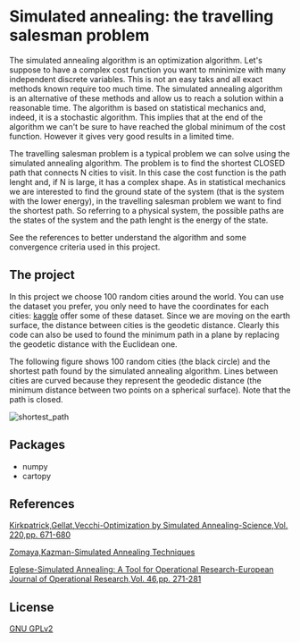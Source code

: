 # Simulated annealing: the travelling salesman problem
The simulated annealing algorithm is an optimization algorithm. Let's suppose to have a complex cost function you want to mninimize with many independent discrete variables. This is not an easy taks and all exact methods known require too much time.
The simulated annealing algorithm is an alternative of these methods and allow us to reach a solution within a reasonable time.
The algorithm is based on statistical mechanics and, indeed, it is a stochastic algorithm. This implies that at the end of the algorithm we can't be sure to have reached the global minimum of the cost function. However it gives very good results in a limited time.

The travelling salesman problem is a typical problem we can solve using the simulated annealing algorithm. The problem is to find the shortest CLOSED path that connects N cities to visit. In this case the cost function is the path lenght and, if N is large, it has a complex shape. As in statistical mechanics we are interested to find the ground state of the system (that is the system with the lower energy), in the travelling salesman problem we want to find the shortest path. So referring to a physical system, the possible paths are the states of the system and the path lenght is the energy of the state.

See the references to better understand the algorithm and some convergence criteria used in this project.

## The project
In this project we choose 100 random cities around the world. You can use the dataset you prefer, you only need to have the coordinates for each cities: [kaggle](https://www.kaggle.com/datasets?search=world+cities+database) offer some of these dataset. Since we are moving on the earth surface, the distance between cities is the geodetic distance. Clearly this code can also be used to found the minimum path in a plane by replacing the geodetic distance with the Euclidean one.

The following figure shows 100 random cities (the black circle) and the shortest path found by the simulated annealing algorithm. Lines between
cities are curved because they represent the geodedic distance (the minimum distance between two points on a spherical surface). Note that the path is closed.

![shortest_path](https://user-images.githubusercontent.com/100300894/184449436-92113081-7e43-4c5b-97a3-336705fee30e.png)


## Packages
* numpy
* cartopy


## References
[Kirkpatrick,Gellat,Vecchi-Optimization by Simulated Annealing-Science,Vol. 220,pp. 671-680](http://wexler.free.fr/library/files/kirkpatrick%20(1983)%20optimization%20by%20simulated%20annealing.pdf)

[Zomaya,Kazman-Simulated Annealing Techniques](https://dl.acm.org/doi/pdf/10.5555/1882757.1882790)

[Eglese-Simulated Annealing: A Tool for Operational Research-European Journal of Operational Research,Vol. 46,pp. 271-281](https://www.sciencedirect.com/science/article/pii/037722179090001R)


## License
[GNU GPLv2](https://choosealicense.com/licenses/gpl-2.0/)
